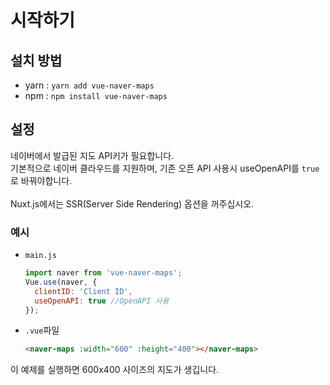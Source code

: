 # 시작하기
## 설치 방법
* yarn : `yarn add vue-naver-maps`
* npm : `npm install vue-naver-maps`

## 설정
네이버에서 발급된 지도 API키가 필요합니다. <br>
기본적으로 네이버 클라우드를 지원하며, 기존 오픈 API 사용시 useOpenAPI를 `true`로 바꿔야합니다. <br><br>
<span class="warn">Nuxt.js에서는 SSR(Server Side Rendering) 옵션을 꺼주십시오.</span>
### 예시
* `main.js`
  ```javascript
  import naver from 'vue-naver-maps';
  Vue.use(naver, {
    clientID: 'Client ID',
    useOpenAPI: true //OpenAPI 사용
  });
  ```
* `.vue`파일
  ```html
  <naver-maps :width="600" :height="400"></naver-maps>
  ```
이 예제를 실행하면 600x400 사이즈의 지도가 생깁니다.
